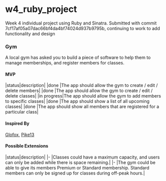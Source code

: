 # w4_ruby_project
Week 4 individual project using Ruby and Sinatra.
Submitted with commit 7cf17af05a07dac66bf4da4bf74024d937b9795b, continuing to work to add functionality and design

### Gym

A local gym has asked you to build a piece of software to help them to manage memberships, and register members for classes.

#### MVP
|status|description|
|done |The app should allow the gym to create / edit / delete members|
|done |The app should allow the gym to create / edit / delete classes|
|in progress|The app should allow the gym to add members to specific classes|
|done |The app should show a list of all upcoming classes|
|done |The app should show all members that are registered for a particular class|

#### Inspired By

[Glofox](https://www.glofox.com/club-solution/), [Pike13](https://www.pike13.com/pike13-scheduling-software-demo)

#### Possible Extensions
|status|description|
|- |Classes could have a maximum capacity, and users can only be added while there is space remaining.|
|- |The gym could be able to give its members Premium or Standard membership. Standard members can only be signed up for classes during off-peak hours.|
